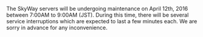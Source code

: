 The SkyWay servers will be undergoing maintenance on April 12th, 2016 between 7:00AM to 9:00AM (JST). During this time, there will be several service interruptions which are expected to last a few minutes each. We are sorry in advance for any inconvenience.
